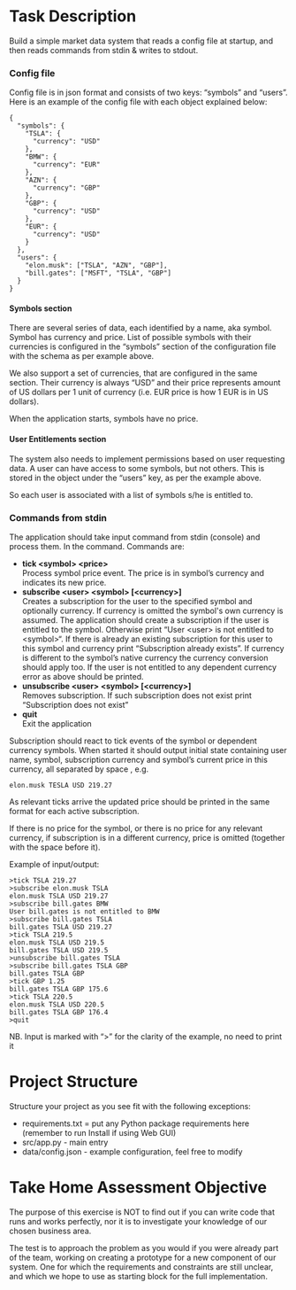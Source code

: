 # Task Description

Build a simple market data system that reads a config file at startup, and then reads commands from stdin & writes to stdout.

### Config file

Config file is in json format and consists of two keys: “symbols” and “users”. Here is an example of the config file with each object explained below:

``` 
{
  "symbols": {
    "TSLA": {
      "currency": "USD"
    },
    "BMW": {
      "currency": "EUR"
    },
    "AZN": {
      "currency": "GBP"
    },
    "GBP": {
      "currency": "USD"
    },
    "EUR": {
      "currency": "USD"
    }
  },
  "users": {
    "elon.musk": ["TSLA", "AZN", "GBP"],
    "bill.gates": ["MSFT", "TSLA", "GBP"]
  }
}
```



#### Symbols section

There are several series of data, each identified by a name, aka symbol. Symbol has currency and price. List of possible symbols with their currencies is configured in the “symbols” section of the configuration file with the schema as per example above.

We also support a set of currencies, that are configured in the same section. Their currency is always “USD” and their price represents amount of US dollars per 1 unit of currency (i.e. EUR price is how 1 EUR is in US dollars).

When the application starts, symbols have no price.

#### User Entitlements section

The system also needs to implement permissions based on user requesting data. A user can have access to some symbols, but not others. This is stored in the object under the “users” key, as per the example above.

So each user is associated with a list of symbols s/he is entitled to.



### Commands from stdin

The application should take input command from stdin (console) and process them. In the command. Commands are:

- **tick \<symbol> \<price>**\
Process symbol price event. The price is in symbol’s currency and indicates its new price.
- **subscribe \<user> \<symbol> [\<currency>]**\
Creates a subscription for the user to the specified symbol and optionally currency. If currency is omitted the symbol's own currency is assumed. The application should create a subscription if the user is entitled to the symbol. Otherwise print “User \<user> is not entitled to \<symbol>“. If there is already an existing subscription for this user to this symbol and currency print “Subscription already exists”. If currency is different to the symbol’s native currency the currency conversion should apply too. If the user is not entitled to any dependent currency error as above should be printed.
- **unsubscribe \<user> \<symbol> [\<currency>]**\
Removes subscription. If such subscription does not exist print “Subscription does not exist”
- **quit**\
Exit the application

Subscription should react to tick events of the symbol or dependent currency symbols. When started it should output initial state containing user name, symbol, subscription currency and symbol’s current price in this currency, all separated by space , e.g.

``` 
elon.musk TESLA USD 219.27
```

As relevant ticks arrive the updated price should be printed in the same format for each active subscription.

If there is no price for the symbol, or there is no price for any relevant currency, if subscription is in a different currency, price is omitted (together with the space before it).

Example of input/output:

``` 
>tick TSLA 219.27
>subscribe elon.musk TSLA
elon.musk TSLA USD 219.27
>subscribe bill.gates BMW
User bill.gates is not entitled to BMW
>subscribe bill.gates TSLA
bill.gates TSLA USD 219.27
>tick TSLA 219.5
elon.musk TSLA USD 219.5
bill.gates TSLA USD 219.5
>unsubscribe bill.gates TSLA
>subscribe bill.gates TSLA GBP
bill.gates TSLA GBP
>tick GBP 1.25
bill.gates TSLA GBP 175.6
>tick TSLA 220.5
elon.musk TSLA USD 220.5
bill.gates TSLA GBP 176.4
>quit
```

NB. Input is marked with “>” for the clarity of the example, no need to print it


# Project Structure

Structure your project as you see fit with the following exceptions:

- requirements.txt = put any Python package requirements here (remember to run Install if using Web GUI)
- src/app.py - main entry
- data/config.json - example configuration, feel free to modify


# Take Home Assessment Objective

The purpose of this exercise is NOT to find out if you can write code that runs and works perfectly, nor it is to investigate your knowledge of our chosen business area.

The test is to approach the problem as you would if you were already part of the team, working on creating a prototype for a new component of our system. One for which the requirements and constraints are still unclear, and which we hope to use as starting block for the full implementation.
